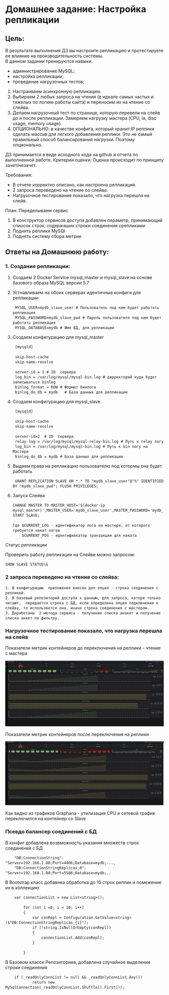 # Домашнее задание: Настройка репликации

## Цель: 
В результате выполнения ДЗ вы настроите репликацию и протестируете ее влияние на производительность системы.   
В данном задании тренируются навыки: 
- администрирование MySQL; 
- настройка репликации; 
- проведение нагрузочных тестов;

1) Настраиваем асинхронную репликацию.
2) Выбираем 2 любых запроса на чтения (в идеале самых частых и тяжелых по логике работы сайта) и переносим их на чтение со слейва.
3) Делаем нагрузочный тест по странице, которую перевели на слейв до и после репликации. Замеряем нагрузку мастера (CPU, la, disc usage, memory usage).
4) ОПЦИОНАЛЬНО: в качестве конфига, который хранит IP реплики сделать массив для легкого добавления реплики. Это не самый правильный способ балансирования нагрузки. Поэтому опционально.

ДЗ принимается в виде исходного кода на github и отчета по выполненной работе.
Критерии оценки: Оценка происходит по принципу зачет/незачет.

Требования:
- В отчете корректно описано, как настроена репликация.
- 2 запроса переведено на чтение со слейва.
- Нагрузочное тестирование показало, что нагрузка перешла на слейв. 


План:
Переделываем сервис
1. В конструктор сервисов доступа добавлен  пераметр, принимающий спиосок строк, содержаших строки соединения срепликами
2. Поднять реплики MySQl
3. Поднять  систему сбора  метрик

## Ответы на Домашнюю работу:

### 1. Создание репликации:
1. Создаем 2 Docker Service mysql_master и mysql_slave на основе базового образа MySQL версии 5.7
2. Устнавливаем на обоих серверах идентичные конфиги для репликации

        MYSQL_USER=mydb_slave_user # Пользователь под кем будет работать репликация
        MYSQL_PASSWORD=mydb_slave_pwd # Пароль пользователя под кем будет работать репликация
        MYSQL_DATABASE=mydb # Имя БД, для репликации

3. Создаем конфигурацию для  mysql_master

        [mysqld]

        skip-host-cache 
        skip-name-resolve

        server-id = 1 # ID  сервера
        log_bin = /var/log/mysql/mysql-bin.log # дирректорий куда будет  записываться binlog
        binlog_format = ROW # Формат бинлога
        binlog_do_db = mydb   # База данных для репликации


4. Создаем конфигурацию для  mysql_slave

        [mysqld]

        skip-host-cache
        skip-name-resolve

        server-id=2  # ID  сервера
        relay-log = /var/log/mysql/mysql-relay-bin.log # Путь к relay логу
        log_bin = /var/log/mysql/mysql-bin.log # Путь к bin логу на Мастере
        binlog_do_db = mydb # База данных для репликации

5. Выдаем права на репликацию пользователю под котормы она будет работать 

        GRANT REPLICATION SLAVE ON *.* TO "mydb_slave_user"@"%" IDENTIFIED BY "mydb_slave_pwd"; FLUSH PRIVILEGES;


6.  Запуск Слейва  

        CHANGE MASTER TO MASTER_HOST='$(docker-ip mysql_master)',MASTER_USER='mydb_slave_user',MASTER_PASSWORD='mydb_slave_pwd',MASTER_LOG_FILE='$CURRENT_LOG',MASTER_LOG_POS=$CURRENT_POS; START SLAVE;

        Где $CURRENT_LOG - идентификатор лога на мастере, от которого требуется накат логов
            $CURRENT_POS - идентифиакатор транзакции для наката 

Статус репликации

Проверить работу репликации на Слейве можно запросом:   

    SHOW SLAVE STATUS\G


### 2 запроса переведено на чтение со слейва:
    1. В конфигурацию  приложения внесен доп опция - строка сеодинения с репликой.
    2. В базовый репозиторий доступа к данным, для запроса, которе только читают,  передается строка с БД, если определена опция подключения к  слейву, то использвется она, иначе строка соединения с мастером.
    3. Доработаны  2 метода сервиса - получение списка анакет и получение списка анкет по фильтру.

###  Нагрузочное тестирование показало, что нагрузка перешла на слейв

Показатели метрик контейнеров до переключения на  реплики  - чтение с мастера  

 ![Картинка в src\read_from_master.png ](src\read_from_master.png)


Показатели метрик контейнеров после переключения на  реплики  

 ![Картинка в src\read_from_replica.png ](src\read_from_replica.png) 

 Как видно из графиков Graphana  -  утилизация  CPU и сетевой трафик переключился на контейнер со Slave

 ###  Псевдо балансер соединений с БД
  В конфиг  добавлена возвможность указания множеств строк соединений с  БД

        "DB:ConnectionString": "Server=192.168.1.80;Port=4406;Database=mydb;...,
        "DB:ConnectionStringReplicas_0": "Server=192.168.1.80;Port=5506;Database=mydb;..

  В Bootstrap  класс добавнеа обработка до 10 строк реплик и помежение их в  коллекцию 

        var connectionList = new List<string>();

            for (int i =0; i < 10; i++)
            {
                var conRepl = Configuration.GetValue<string>($"DB:ConnectionStringReplicas_{i}");
                if (!string.IsNullOrEmpty(conRepl))
                {
                    connectionList.Add(conRepl);
                }

            }

В Базовом классе  Репозиториев, добавлена случайное выделение строки соединения  

        if (_readOnlyConnList != null && _readOnlyConnList.Any())
                return new MySqlConnection(_readOnlyConnList.Shuffle().First());